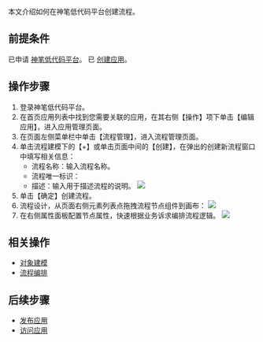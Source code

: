 本文介绍如何在神笔低代码平台创建流程。



## 前提条件


已申请 [神笔低代码平台]()。
已 [创建应用](https://cloud.tencent.com/document/product/1365/51314)。


## 操作步骤


1. 登录神笔低代码平台。
2. 在首页应用列表中找到您需要关联的应用，在其右侧【操作】项下单击【编辑应用】，进入应用管理页面。
3. 在页面左侧菜单栏中单击【流程管理】，进入流程管理页面。
4. 单击流程建模下的【+】或单击页面中间的【创建】，在弹出的创建新流程窗口中填写相关信息：
	- 流程名称：输入流程名称。
	- 流程唯一标识：
	- 描述：输入用于描述流程的说明。
![](https://main.qcloudimg.com/raw/1131139a7cc6e6743d97accb751c3748.jpg)
5. 单击【确定】创建流程。
6. 流程设计，从页面右侧元素列表点拖拽流程节点组件到画布：
![](https://main.qcloudimg.com/raw/92902bed7ef263e6545ed99aac766298.jpg)
7. 在右侧属性面板配置节点属性，快速根据业务诉求编排流程逻辑。
![](https://main.qcloudimg.com/raw/ce75f94f821a17da938ab7c07b4fd67a.jpg)


## 相关操作

- [对象建模](https://cloud.tencent.com/document/product/1365/51314)
- [流程编排](https://cloud.tencent.com/document/product/1365/51322)

## 后续步骤

- [发布应用](https://cloud.tencent.com/document/product/1365/51319)
- [访问应用](https://cloud.tencent.com/document/product/1365/51320)
